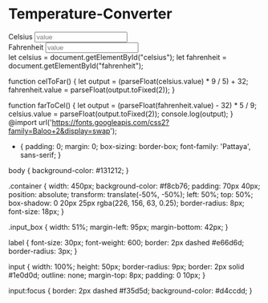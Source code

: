 # Temperature-Converter
<!DOCTYPE html>
<html lang="en">
<head>
    <meta charset="UTF-8">
    <meta http-equiv="X-UA-Compatible" content="IE=edge">
    <meta name="viewport" content="width=device-width, initial-scale=1.0">
    <title>Temperature Conversion </title>
    <link rel="stylesheet" href="style.css">
</head>

<body>
    <div class="container">
        <div class="input_box">
            <label for="celsius">Celsius</label>
            <input type="number" id="celsius" oninput="celToFar()" placeholder="value">
        </div>
        <div class="input_box">
            <label for="fahrenheit">Fahrenheit</label>
            <input type="number" id="fahrenheit" oninput="farToCel()" placeholder="value">
        </div>
    </div>
    <script src="script.js"></script>

</body>

</html>
 let celsius = document.getElementById("celsius");
let fahrenheit = document.getElementById("fahrenheit");

function celToFar() {
    let output = (parseFloat(celsius.value) * 9 / 5) + 32;
    fahrenheit.value = parseFloat(output.toFixed(2));
}

function farToCel() {
    let output = (parseFloat(fahrenheit.value) - 32) * 5 / 9;
    celsius.value = parseFloat(output.toFixed(2));
    console.log(output);
}
@import url('https://fonts.googleapis.com/css2?family=Baloo+2&display=swap');
* {
    padding: 0;
    margin: 0;
    box-sizing: border-box;
    font-family: 'Pattaya', sans-serif;
}

body {
    background-color: #131212;
}

.container {
    width: 450px;
    background-color: #f8cb76;
    padding: 70px 40px;
    position: absolute;
    transform: translate(-50%, -50%);
    left: 50%;
    top: 50%;
    box-shadow: 0 20px 25px rgba(226, 156, 63, 0.25);
    border-radius: 8px;
    font-size: 18px;
}

.input_box {
    width: 51%;
    margin-left: 95px;
    margin-bottom: 42px;
}

label {
    font-size: 30px;
    font-weight: 600;
    border: 2px dashed #e66d6d;
    border-radius: 3px;
}

input {
    width: 100%;
    height: 50px;
    border-radius: 9px;
    border: 2px solid #1e0d0d;
    outline: none;
    margin-top: 8px;
    padding: 0 10px;
}

input:focus {
    border: 2px dashed #f35d5d;
    background-color: #d4ccdd;
}
        
